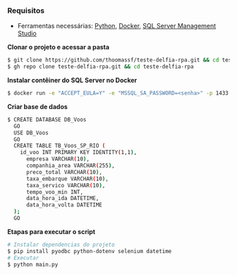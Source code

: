 ### Requisitos

- Ferramentas necessárias:
[Python](https://www.python.org/downloads/),
[Docker](https://www.docker.com/products/docker-desktop/),
[SQL Server Management Studio](https://learn.microsoft.com/pt-br/sql/ssms/download-sql-server-management-studio-ssms?view=sql-server-ver16#download-ssms)


**Clonar o projeto e acessar a pasta**

```bash
$ git clone https://github.com/thoomassf/teste-delfia-rpa.git && cd teste-delfia-rpa
$ gh repo clone teste-delfia-rpa.git && cd teste-delfia-rpa
```

**Instalar contêiner do SQL Server no Docker**

```bash
$ docker run -e "ACCEPT_EULA=Y" -e "MSSQL_SA_PASSWORD=<senha>" -p 1433:1433 -d mcr.microsoft.com/mssql/server:2019-latest
```

**Criar base de dados**
```bash
$ CREATE DATABASE DB_Voos
  GO
  USE DB_Voos
  GO
  CREATE TABLE TB_Voos_SP_RIO (
    id_voo INT PRIMARY KEY IDENTITY(1,1),
      empresa VARCHAR(10),
      companhia_area VARCHAR(255),
      preco_total VARCHAR(10),
      taxa_embarque VARCHAR(10),
      taxa_servico VARCHAR(10),
      tempo_voo_min INT,
      data_hora_ida DATETIME,
      data_hora_volta DATETIME
  );
  GO
```

**Etapas para executar o script**

```bash
# Instalar dependencias do projeto
$ pip install pyodbc python-dotenv selenium datetime
# Executar 
$ python main.py
```